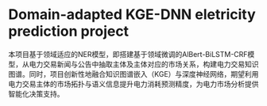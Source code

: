 # Domain-adapted KGE-DNN eletricity prediction project
本项目基于领域适应的NER模型，即搭建基于领域微调的AlBert-BiLSTM-CRF模型，从电力交易新闻与公告中抽取主体及主体对应的市场关系，构建电力交易知识图谱。同时，项目创新性地融合知识图谱嵌入（KGE）与深度神经网络，期望利用电力交易主体的市场拓扑与语义信息提升电力消耗预测精度，为电力市场分析提供智能化决策支持。
